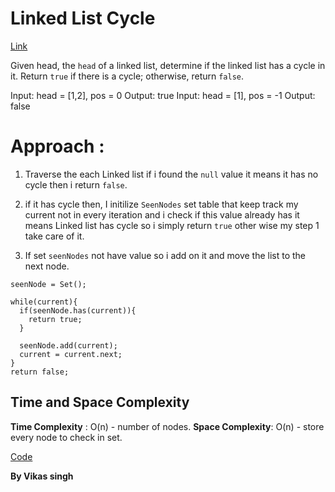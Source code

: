 # Linked List Cycle 
[Link](https://leetcode.com/problems/linked-list-cycle/description/)

Given head, the `head` of a linked list, determine if the linked list has a cycle in it. Return `true` if there is a cycle; otherwise, return `false`.


Input: head = [1,2], pos = 0
Output: true
Input: head = [1], pos = -1
Output: false


# Approach :
1. Traverse the each Linked list if i found the `null` value it means it has no cycle then i return `false`.

2. if it has cycle then, I initilize `SeenNodes` set table that keep track my current not in every iteration and i check if this value already has it means Linked list has cycle so i simply return `true` other wise my  step 1 take care of it.

3. If set `seenNodes` not have value so i add on it and move the list to the next node.

```
seenNode = Set();

while(current){
  if(seenNode.has(current)){
    return true;
  }

  seenNode.add(current);
  current = current.next;
}
return false;
```

## Time and Space Complexity 
**Time Complexity** : O(n) - number of nodes.
**Space Complexity**: O(n) - store every node to check in set.

[Code](./Solution.js)

**By Vikas singh**